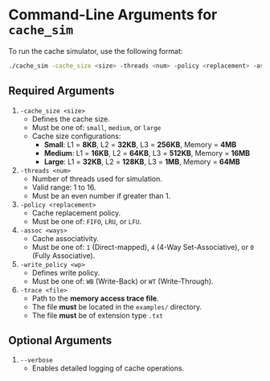 # Command-Line Arguments for `cache_sim`

To run the cache simulator, use the following format:

```bash
./cache_sim -cache_size <size> -threads <num> -policy <replacement> -assoc <ways> -write_policy <wp> -trace <file> [--verbose]
```

## Required Arguments

1. `-cache_size <size>`
    - Defines the cache size.
    - Must be one of: `small`, `medium`, or `large`
    - Cache size configurations:
        - **Small**: L1 = **8KB**, L2 = **32KB**, L3 = **256KB**, Memory = **4MB**
        - **Medium**: L1 = **16KB**, L2 = **64KB**, L3 = **512KB**, Memory = **16MB**
        - **Large**: L1 = **32KB**, L2 = **128KB**, L3 = **1MB**, Memory = **64MB**
2. `-threads <num>`
    - Number of threads used for simulation.
    - Valid range: 1 to 16.
    - Must be an even number if greater than 1.
3. `-policy <replacement>`
    - Cache replacement policy.
    - Must be one of: `FIFO`, `LRU`, or `LFU`.
4. `-assoc <ways>`
    - Cache associativity.
    - Must be one of: `1` (Direct-mapped), `4` (4-Way Set-Associative), or `0` (Fully Associative).
5. `-write_policy <wp>`
    - Defines write policy.
    - Must be one of: `WB` (Write-Back) or `WT` (Write-Through).
6. `-trace <file>`
    - Path to the **memory access trace file**.
    - The file **must** be located in the `examples/` directory.
    - The file **must** be of extension type `.txt`

## Optional Arguments

1. `--verbose`
    - Enables detailed logging of cache operations.